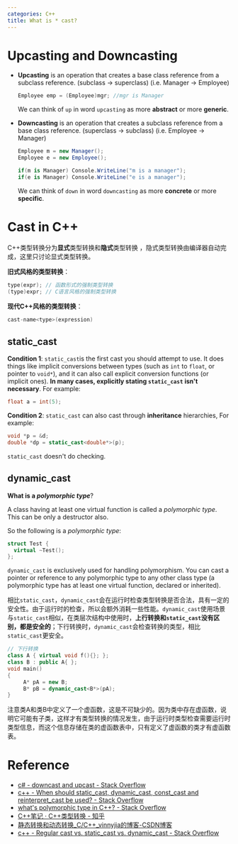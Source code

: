 ```yaml
---
categories: C++
title: What is * cast?
---
```


#  Upcasting and Downcasting

- **Upcasting** is an operation that creates a base class reference from a subclass reference. (subclass -> superclass) (i.e. Manager -> Employee)

  ```c#
  Employee emp = (Employee)mgr; //mgr is Manager
  ```

  We can think of `up` in word `upcasting` as more **abstract** or more **generic**.

- **Downcasting** is an operation that creates a subclass reference from a base class reference. (superclass -> subclass) (i.e. Employee -> Manager)

  ```c#
  Employee m = new Manager();
  Employee e = new Employee();
  
  if(m is Manager) Console.WriteLine("m is a manager");
  if(e is Manager) Console.WriteLine("e is a manager");
  ```

  We can think of `down` in word `downcasting` as more **concrete** or more **specific**.

# Cast in C++

C++类型转换分为**显式**类型转换和**隐式**类型转换 ，隐式类型转换由编译器自动完成，这里只讨论显式类型转换。 

**旧式风格的类型转换**：

```c
type(expr); // 函数形式的强制类型转换
(type)expr; // C语言风格的强制类型转换
```

**现代C++风格的类型转换**：

```c++
cast-name<type>(expression)
```

## static_cast

**Condition 1**: `static_cast`is the first cast you should attempt to use. It does things like implicit conversions between types (such as `int` to `float`, or pointer to `void*`), and it can also call explicit conversion functions (or implicit ones). **In many cases, explicitly stating `static_cast` isn't necessary**. For example:

```c++
float a = int(5);
```

**Condition 2**: `static_cast` can also cast through **inheritance** hierarchies, For example:

```c++
void *p = &d;
double *dp = static_cast<double*>(p);
```

`static_cast` doesn't do checking.

## dynamic_cast

**What is a *polymorphic type***?

A class having at least one virtual function is called a *polymorphic type*. This can be only a destructor also.

So the following is a *polymorphic type*:

```c++
struct Test {
  virtual ~Test();
};
```

`dynamic_cast` is exclusively used for handling polymorphism. You can cast a pointer or reference to any polymorphic type to any other class type (a polymorphic type has at least one virtual function, declared or inherited). 

相比`static_cast`，`dynamic_cast`会在运行时检查类型转换是否合法，具有一定的安全性。由于运行时的检查，所以会额外消耗一些性能。`dynamic_cast`使用场景与`static_cast`相似，在类层次结构中使用时，**上行转换和`static_cast`没有区别，都是安全的**；下行转换时，`dynamic_cast`会检查转换的类型，相比`static_cast`更安全。 

```c++
// 下行转换
class A { virtual void f(){}; };
class B : public A{ };
void main()
{
     A* pA = new B;
     B* pB = dynamic_cast<B*>(pA); 
}
```

注意类A和类B中定义了一个虚函数，这是不可缺少的。因为类中存在虚函数，说明它可能有子类，这样才有类型转换的情况发生，由于运行时类型检查需要运行时类型信息，而这个信息存储在类的虚函数表中，只有定义了虚函数的类才有虚函数表。 

# Reference

- [c# - downcast and upcast - Stack Overflow](https://stackoverflow.com/questions/1524197/downcast-and-upcast)
- [c++ - When should static_cast, dynamic_cast, const_cast and reinterpret_cast be used? - Stack Overflow](https://stackoverflow.com/questions/332030/when-should-static-cast-dynamic-cast-const-cast-and-reinterpret-cast-be-used)
- [what's polymorphic type in C++? - Stack Overflow](https://stackoverflow.com/questions/2032361/whats-polymorphic-type-in-c)
- [C++笔记 · C++类型转换 - 知乎](https://zhuanlan.zhihu.com/p/27966225)
- [静态转换和动态转换_C/C++_vinnyjia的博客-CSDN博客](https://blog.csdn.net/vinnyjia/article/details/71304899)
- [c++ - Regular cast vs. static_cast vs. dynamic_cast - Stack Overflow](https://stackoverflow.com/questions/28002/regular-cast-vs-static-cast-vs-dynamic-cast)



